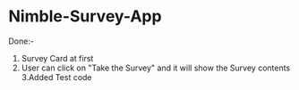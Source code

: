 # Nimble-Survey-App
Done:-
1. Survey Card at first
2. User can click on "Take the Survey" and it will show the Survey contents
3.Added Test code
